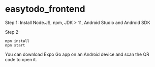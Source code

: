 # easytodo_frontend

Step 1: Install Node.JS, npm, JDK > 11, Android Studio and Android SDK

Step 2: 
```
npm install
npm start 
```
You can download Expo Go app on an Android device and scan the QR code to open it. 
